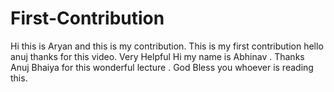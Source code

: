 # First-Contribution
Hi this is Aryan and this is my contribution.
This is my first contribution
hello anuj thanks for this video. Very Helpful
Hi my name is Abhinav . Thanks Anuj Bhaiya for this wonderful lecture . God Bless you whoever is reading this.
